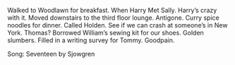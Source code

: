 Walked to Woodlawn for breakfast. When Harry Met Sally. Harry’s crazy with it. Moved downstairs to the third floor lounge. Antigone. Curry spice noodles for dinner. Called Holden. See if we can crash at someone’s in New York. Thomas? Borrowed William’s sewing kit for our shoes. Golden slumbers. Filled in a writing survey for Tommy. Goodpain.

Song: Seventeen by Sjowgren
